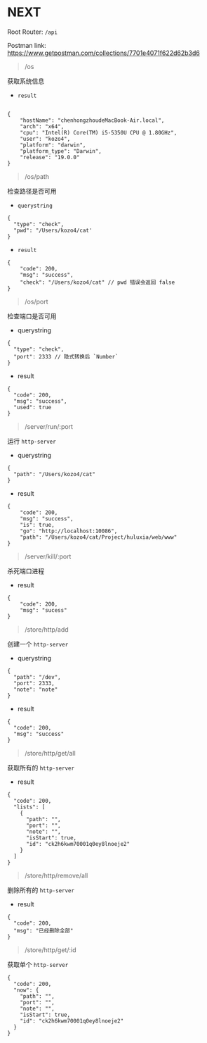 # NEXT

Root Router: `/api`

Postman link: https://www.getpostman.com/collections/7701e4071f622d62b3d6

> /os

获取系统信息

- `result`

```jsonc

{
    "hostName": "chenhongzhoudeMacBook-Air.local",
    "arch": "x64",
    "cpu": "Intel(R) Core(TM) i5-5350U CPU @ 1.80GHz",
    "user": "kozo4",
    "platform": "darwin",
    "platform_type": "Darwin",
    "release": "19.0.0"
}

```

> /os/path

检查路径是否可用

- `querystring`

```jsonc
{
  "type": "check",
  "pwd": "/Users/kozo4/cat'
}
```

- `result`

```jsonc
{
    "code": 200,
    "msg": "success",
    "check": "/Users/kozo4/cat" // pwd 错误会返回 false
}
```

> /os/port

检查端口是否可用

- querystring

```jsonc
{
  "type": "check",
  "port": 2333 // 隐式转换后 `Number`
}
```

- result

```jsonc
{
  "code": 200,
  "msg": "success",
  "used": true
}
```

> /server/run/:port

运行 `http-server`

- querystring

```jsonc
{
  "path": "/Users/kozo4/cat"
}
```

- result

```jsonc
{
    "code": 200,
    "msg": "success",
    "is": true,
    "go": "http://localhost:10086",
    "path": "/Users/kozo4/cat/Project/huluxia/web/www"
}
```

> /server/kill/:port

杀死端口进程

- result

```jsonc
{
    "code": 200,
    "msg": "sucess"
}
```

> /store/http/add

创建一个 `http-server`

- querystring

```jsonc
{
  "path": "/dev",
  "port": 2333,
  "note": "note"
}
```

- result

```jsonc
{
  "code": 200,
  "msg": "success"
}
```

> /store/http/get/all

获取所有的 `http-server`

- result

```jsonc
{
  "code": 200,
  "lists": [
    {
      "path": "",
      "port": "",
      "note": "",
      "isStart": true,
      "id": "ck2h6kwm70001q0ey8lnoeje2"
    }
  ]
}
```

> /store/http/remove/all

删除所有的 `http-server`

- result

```jsonc
{
  "code": 200,
  "msg": "已经删除全部"
}
```

> /store/http/get/:id

获取单个 `http-server`

```jsonc
{
  "code": 200,
  "now": {
    "path": "",
    "port": "",
    "note": "",
    "isStart": true,
    "id": "ck2h6kwm70001q0ey8lnoeje2"
  }
}
```